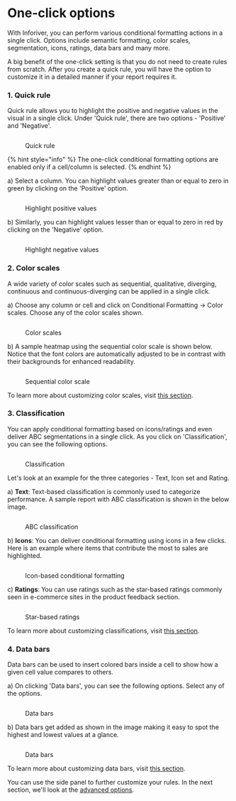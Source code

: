 # One-click options

With Inforiver, you can perform various conditional formatting actions in a single click. Options include semantic formatting, color scales, segmentation, icons, ratings, data bars and many more.

A big benefit of the one-click setting is that you do not need to create rules from scratch. After you create a quick rule, you will have the option to customize it in a detailed manner if your report requires it.

### 1. Quick rule

Quick rule allows you to highlight the positive and negative values in the visual in a single click. Under 'Quick rule', there are two options - 'Positive' and 'Negative'.

<figure><img src="../../.gitbook/assets/5.1.2 Quick rule.png" alt=""><figcaption><p>Quick rule</p></figcaption></figure>

{% hint style="info" %}
The one-click conditional formatting options are enabled only if a cell/column is selected.
{% endhint %}

a) Select a column. You can highlight values greater than or equal to zero in green by clicking on the 'Positive' option. &#x20;

<figure><img src="../../.gitbook/assets/5.1.3 Quick rule.png" alt=""><figcaption><p>Highlight positive values</p></figcaption></figure>

b) Similarly, you can highlight values lesser than or equal to zero in red by clicking on the 'Negative' option.&#x20;

<figure><img src="../../.gitbook/assets/5.1.5 Quick rule.png" alt=""><figcaption><p>Highlight negative values</p></figcaption></figure>

### 2. Color scales

A wide variety of color scales such as sequential, qualitative, diverging, continuous and continuous-diverging can be applied in a single click.&#x20;

a) Choose any column or cell and click on Conditional Formatting -> Color scales. Choose any of the color scales shown.

<figure><img src="../../.gitbook/assets/5.1.6 Color scales.png" alt=""><figcaption><p>Color scales</p></figcaption></figure>

b) A sample heatmap using the sequential color scale is shown below. Notice that the font colors are automatically adjusted to be in contrast with their backgrounds for enhanced readability.

<figure><img src="../../.gitbook/assets/5.1.8 Color scales (1).png" alt=""><figcaption><p>Sequential color scale</p></figcaption></figure>

To learn more about customizing color scales, visit [this section](create-rule/color-scale-and-data-bars.md).

### 3. Classification

You can apply conditional formatting based on icons/ratings and even deliver ABC segmentations in a single click. As you click on 'Classification', you can see the following options.&#x20;

<figure><img src="../../.gitbook/assets/Classification (1).png" alt=""><figcaption><p>Classification</p></figcaption></figure>

Let's look at an example for the three categories - Text, Icon set and Rating.

a) **Text**: Text-based classification is commonly used to categorize performance. A sample report with ABC classification is shown in the below image.

<figure><img src="../../.gitbook/assets/Text Classification (1).png" alt=""><figcaption><p>ABC classification</p></figcaption></figure>

b) **Icons**: You can deliver conditional formatting using icons in a few clicks. Here is an example where items that contribute the most to sales are highlighted.

<figure><img src="../../.gitbook/assets/5.1.9 Classification.png" alt=""><figcaption><p>Icon-based conditional formatting</p></figcaption></figure>

c) **Ratings**: You can use ratings such as the star-based ratings commonly seen in e-commerce sites in the product feedback section.&#x20;

<figure><img src="../../.gitbook/assets/5.1.10 Classification.png" alt=""><figcaption><p>Star-based ratings</p></figcaption></figure>

To learn more about customizing classifications, visit [this section](create-rule/classification.md).

### 4. Data bars

Data bars can be used to insert colored bars inside a cell to show how a given cell value compares to others.&#x20;

a) On clicking 'Data bars', you can see the following options. Select any of the options.

<figure><img src="../../.gitbook/assets/5.6.2 Data bars.png" alt=""><figcaption><p>Data bars</p></figcaption></figure>

b) Data bars get added as shown in the image making it easy to spot the highest and lowest values at a glance.

<figure><img src="../../.gitbook/assets/5.6.3 Data bars.png" alt=""><figcaption><p>Data bars</p></figcaption></figure>

To learn more about customizing data bars, visit [this section](create-rule/color-scale-and-data-bars.md#2.-data-bars).

You can use the side panel to further customize your rules. In the next section, we'll look at the [advanced options](https://app.gitbook.com/o/Bi5mNLq31yHE9Ep9vISb/s/EbkCXCUXmtUq5tcnUtZE/\~/changes/1HoYGlKZdGmcMoD9YKsh/working-with-inforiver/5.-conditional-formatting/advanced-options).
